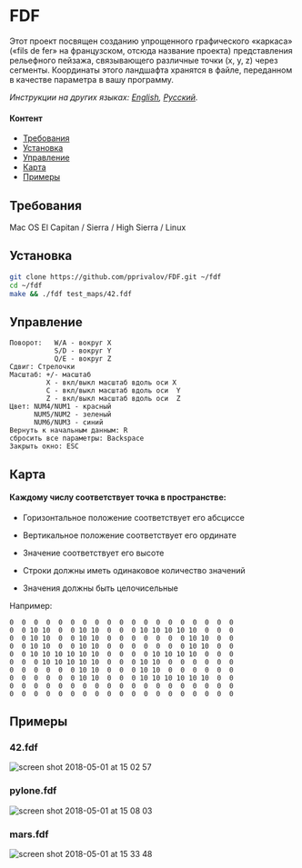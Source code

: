 # FDF

Этот проект посвящен созданию упрощенного графического «каркаса» («fils de fer» на французском, отсюда название проекта) представления рельефного пейзажа, связывающего различные точки (x, y, z) через сегменты. Координаты этого ландшафта хранятся в файле, переданном в качестве параметра в вашу программу.

*Инструкции на других языках: [English](README.md), [Русский](README-ru.md).*

#### Контент

- [Требования](#требования)
- [Установка](#установка)
- [Управление](#управление)
- [Карта](#карта)
- [Примеры](#примеры)

## Требования

Mac OS El Capitan / Sierra / High Sierra / Linux

## Установка

```bash
git clone https://github.com/pprivalov/FDF.git ~/fdf
cd ~/fdf
make && ./fdf test_maps/42.fdf
```

## Управление
```
Поворот:   W/A - вокруг X
           S/D - вокруг Y
           Q/E - вокруг Z
Сдвиг: Стрелочки
Масштаб: +/- масштаб
         X - вкл/выкл масштаб вдоль оси X
         C - вкл/выкл масштаб вдоль оси  Y
         Z - вкл/выкл масштаб вдоль оси  Z
Цвет: NUM4/NUM1 - красный
      NUM5/NUM2 - зеленый
      NUM6/NUM3 - синий
Вернуть к начальным данным: R
сбросить все параметры: Backspace
Закрыть окно: ESC
```

## Карта

#### Каждому числу соответствует точка в пространстве:

* Горизонтальное положение соответствует его абсциссе

* Вертикальное положение соответствует его ординате

* Значение соответствует его высоте

* Строки должны иметь одинаковое количество значений

* Значения должны быть целочисельные

Например:
``` 0  0  0  0  0  0  0  0  0  0  0  0  0  0  0  0  0  0  0
0  0  0  0  0  0  0  0  0  0  0  0  0  0  0  0  0  0  0
0  0 10 10  0  0 10 10  0  0  0 10 10 10 10 10  0  0  0
0  0 10 10  0  0 10 10  0  0  0  0  0  0  0 10 10  0  0
0  0 10 10  0  0 10 10  0  0  0  0  0  0  0 10 10  0  0
0  0 10 10 10 10 10 10  0  0  0  0 10 10 10 10  0  0  0
0  0  0 10 10 10 10 10  0  0  0 10 10  0  0  0  0  0  0
0  0  0  0  0  0 10 10  0  0  0 10 10  0  0  0  0  0  0
0  0  0  0  0  0 10 10  0  0  0 10 10 10 10 10 10  0  0
0  0  0  0  0  0  0  0  0  0  0  0  0  0  0  0  0  0  0
0  0  0  0  0  0  0  0  0  0  0  0  0  0  0  0  0  0  0
```

## Примеры

### 42.fdf
![screen shot 2018-05-01 at 15 02 57](https://user-images.githubusercontent.com/25153772/39473116-ddde08fe-4d55-11e8-8203-0ecff0f8ddb2.png)
### pylone.fdf
![screen shot 2018-05-01 at 15 08 03](https://user-images.githubusercontent.com/25153772/39473117-ddf8e5fc-4d55-11e8-849f-014fd893b0ae.png)
### mars.fdf
![screen shot 2018-05-01 at 15 33 48](https://user-images.githubusercontent.com/25153772/39473118-de2cad9c-4d55-11e8-8098-5305aaf9f195.png)
